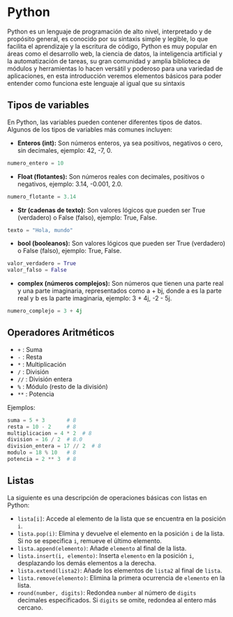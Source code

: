 # Python

Python es un lenguaje de programación de alto nivel, interpretado y de propósito general, es conocido por su sintaxis simple y legible, lo que facilita el aprendizaje y la escritura de código, Python es muy popular en áreas como el desarrollo web, la ciencia de datos, la inteligencia artificial y la automatización de tareas, su gran comunidad y amplia biblioteca de módulos y herramientas lo hacen versátil y poderoso para una variedad de aplicaciones, en esta introducción veremos elementos básicos para poder entender como funciona este lenguaje al igual que su sintaxis

## Tipos de variables

En Python, las variables pueden contener diferentes tipos de datos. Algunos de los tipos de variables más comunes incluyen:

- **Enteros (int):** Son números enteros, ya sea positivos, negativos o cero, sin decimales, ejemplo: 42, -7, 0.
```python
numero_entero = 10
```
- **Float (flotantes):** Son números reales con decimales, positivos o negativos, ejemplo: 3.14, -0.001, 2.0.
 ```python
numero_flotante = 3.14
```
- **Str (cadenas de texto):** Son valores lógicos que pueden ser True (verdadero) o False (falso), ejemplo: True, False.
```python
texto = "Hola, mundo"
```
- **bool (booleanos):** Son valores lógicos que pueden ser True (verdadero) o False (falso), ejemplo: True, False.
```python
valor_verdadero = True
valor_falso = False
```
- **complex (números complejos):** Son números que tienen una parte real y una parte imaginaria, representados como a + bj, donde a es la parte real y b es la parte imaginaria, ejemplo: 3 + 4j, -2 - 5j.
```python
numero_complejo = 3 + 4j
```

## Operadores Aritméticos

- `+` : Suma
- `-` : Resta
- `*` : Multiplicación
- `/` : División
- `//` : División entera
- `%` : Módulo (resto de la división)
- `**` : Potencia

Ejemplos:

```python
suma = 5 + 3       # 8
resta = 10 - 2     # 8
multiplicacion = 4 * 2  # 8
division = 16 / 2  # 8.0
division_entera = 17 // 2  # 8
modulo = 18 % 10   # 8
potencia = 2 ** 3  # 8
```
## Listas

La siguiente es una descripción de operaciones básicas con listas en Python:

- `lista[i]`: Accede al elemento de la lista que se encuentra en la posición `i`.
- `lista.pop(i)`: Elimina y devuelve el elemento en la posición `i` de la lista. Si no se especifica `i`, remueve el último elemento.
- `lista.append(elemento)`: Añade `elemento` al final de la lista.
- `lista.insert(i, elemento)`: Inserta `elemento` en la posición `i`, desplazando los demás elementos a la derecha.
- `lista.extend(lista2)`: Añade los elementos de `lista2` al final de `lista`.
- `lista.remove(elemento)`: Elimina la primera ocurrencia de `elemento` en la lista.
- `round(number, digits)`: Redondea `number` al número de `digits` decimales especificados. Si `digits` se omite, redondea al entero más cercano.

